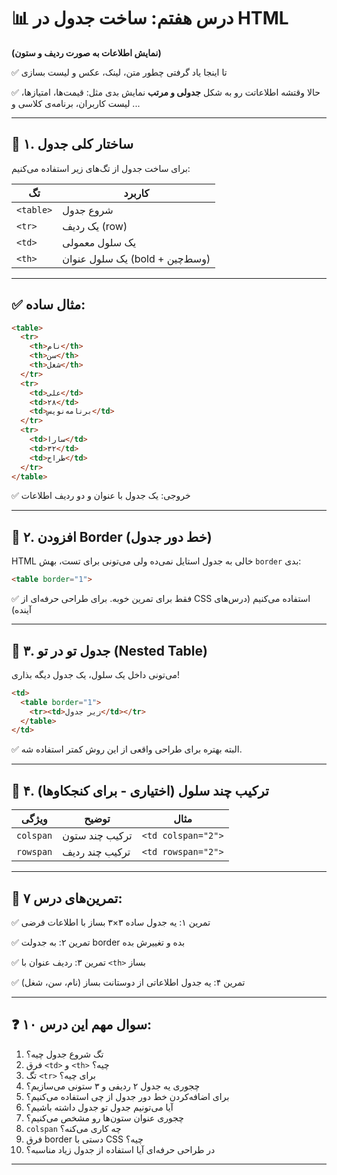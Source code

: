 # 📊 درس هفتم: ساخت جدول در HTML

**(نمایش اطلاعات به صورت ردیف و ستون)**

✅ تا اینجا یاد گرفتی چطور متن، لینک، عکس و لیست بسازی

✅ حالا وقتشه اطلاعاتت رو به شکل **جدولی و مرتب** نمایش بدی
مثل: قیمت‌ها، امتیازها، لیست کاربران، برنامه‌ی کلاسی و ...

---

## 📌 ۱. ساختار کلی جدول

برای ساخت جدول از تگ‌های زیر استفاده می‌کنیم:

| تگ        | کاربرد                         |
| --------- | ------------------------------ |
| `<table>` | شروع جدول                      |
| `<tr>`    | یک ردیف (row)                  |
| `<td>`    | یک سلول معمولی                 |
| `<th>`    | یک سلول عنوان (bold + وسط‌چین) |

---

## ✅ مثال ساده:

```html
<table>
  <tr>
    <th>نام</th>
    <th>سن</th>
    <th>شغل</th>
  </tr>
  <tr>
    <td>علی</td>
    <td>۲۸</td>
    <td>برنامه‌نویس</td>
  </tr>
  <tr>
    <td>سارا</td>
    <td>۳۲</td>
    <td>طراح</td>
  </tr>
</table>
```

✅ خروجی: یک جدول با عنوان و دو ردیف اطلاعات

---

## 📌 ۲. افزودن Border (خط دور جدول)

HTML خالی به جدول استایل نمی‌ده
ولی می‌تونی برای تست، بهش `border` بدی:

```html
<table border="1">
```

✅ فقط برای تمرین خوبه. برای طراحی حرفه‌ای از CSS استفاده می‌کنیم (درس‌های آینده)

---

## 📌 ۳. جدول تو در تو (Nested Table)

می‌تونی داخل یک سلول، یک جدول دیگه بذاری!

```html
<td>
  <table border="1">
    <tr><td>زیر جدول</td></tr>
  </table>
</td>
```

✅ البته بهتره برای طراحی واقعی از این روش کمتر استفاده شه.

---

## 📌 ۴. ترکیب چند سلول (اختیاری - برای کنجکاوها)

| ویژگی     | توضیح          | مثال               |
| --------- | -------------- | ------------------ |
| `colspan` | ترکیب چند ستون | `<td colspan="2">` |
| `rowspan` | ترکیب چند ردیف | `<td rowspan="2">` |

---

## 🧪 تمرین‌های درس ۷:

✅ تمرین ۱: یه جدول ساده ۳×۳ بساز با اطلاعات فرضی

✅ تمرین ۲: به جدولت border بده و تغییرش بده

✅ تمرین ۳: ردیف عنوان با `<th>` بساز

✅ تمرین ۴: یه جدول اطلاعاتی از دوستانت بساز (نام، سن، شغل)

---

## ❓ ۱۰ سوال مهم این درس:

1. تگ شروع جدول چیه؟
2. فرق `<td>` و `<th>` چیه؟
3. تگ `<tr>` برای چیه؟
4. چجوری یه جدول ۲ ردیفی و ۳ ستونی می‌سازیم؟
5. برای اضافه‌کردن خط دور جدول از چی استفاده می‌کنیم؟
6. آیا می‌تونیم جدول تو جدول داشته باشیم؟
7. چجوری عنوان ستون‌ها رو مشخص می‌کنیم؟
8. `colspan` چه کاری می‌کنه؟
9. فرق border دستی با CSS چیه؟
10. در طراحی حرفه‌ای آیا استفاده از جدول زیاد مناسبه؟

---
